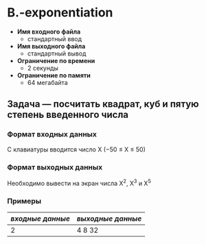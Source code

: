 # B.-exponentiation

+ **Имя входного файла**
  - стандартный ввод
+ **Имя выходного файла**
  - стандартный вывод
+ **Ограничение по времени**
  - 2 секунды
+ **Ограничение по памяти**
  - 64 мегабайта
  
## Задача — посчитать квадрат, куб и пятую степень введенного числа

### Формат входных данных
С клавиатуры вводится число X (−50 ≤ X ≤ 50)

### Формат выходных данных
Необходимо вывести на экран числа X<sup>2</sup>, X<sup>3</sup> и X<sup>5</sup>

### Примеры
| *входные данные* | *выходные данные* |
| ------ | ------ |
| 2 | 4 8 32 |

